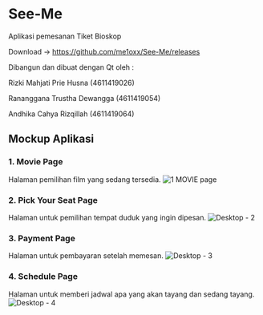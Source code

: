 # See-Me
Aplikasi pemesanan Tiket Bioskop

Download -> https://github.com/me1oxx/See-Me/releases

Dibangun dan dibuat dengan Qt oleh :

Rizki Mahjati Prie Husna
(4611419026)


Rananggana Trustha Dewangga
(4611419054)


Andhika Cahya Rizqillah
(4611419064)


## Mockup Aplikasi
### 1. Movie Page
Halaman pemilihan film yang sedang tersedia.
![1  MOVIE page](https://user-images.githubusercontent.com/57487611/79226447-9a717400-7e88-11ea-8bf0-3b22f38f3fa6.png)

### 2. Pick Your Seat Page
Halaman untuk pemilihan tempat duduk yang ingin dipesan.
![Desktop - 2](https://user-images.githubusercontent.com/57487611/79226771-1e2b6080-7e89-11ea-9545-b1a7638bf21c.png)

### 3. Payment Page
Halaman untuk pembayaran setelah memesan.
![Desktop - 3](https://user-images.githubusercontent.com/57487611/85203365-7a05e000-b337-11ea-9f8b-dd4ac4228adf.png)
### 4. Schedule Page
Halaman untuk memberi jadwal apa yang akan tayang dan sedang tayang.
![Desktop - 4](https://user-images.githubusercontent.com/57487611/79227326-e96bd900-7e89-11ea-91f4-07a1762bd016.png)

